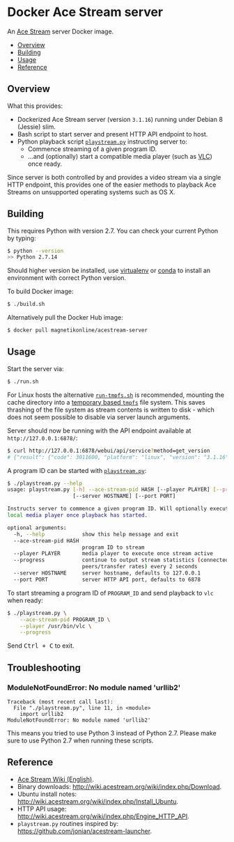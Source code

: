 # Docker Ace Stream server
An [Ace Stream](http://www.acestream.org/) server Docker image.
- [Overview](#overview)
- [Building](#building)
- [Usage](#usage)
- [Reference](#reference)

## Overview
What this provides:
- Dockerized Ace Stream server (version `3.1.16`) running under Debian 8 (Jessie) slim.
- Bash script to start server and present HTTP API endpoint to host.
- Python playback script [`playstream.py`](playstream.py) instructing server to:
	- Commence streaming of a given program ID.
	- ...and (optionally) start a compatible media player (such as [VLC](https://www.videolan.org/vlc/)) once ready.

Since server is both controlled by and provides a video stream via a single HTTP endpoint, this provides one of the easier methods to playback Ace Streams on unsupported operating systems such as OS X.

## Building
This requires Python with version 2.7. You can check your current Python by typing:
```sh
$ python --version
>> Python 2.7.14
```
Should higher version be installed, use [virtualenv](https://virtualenv.pypa.io/en/stable/) or [conda](https://docs.anaconda.com/anaconda/install/) to install an environment with correct Python version.

To build Docker image:
```sh
$ ./build.sh
```

Alternatively pull the Docker Hub image:
```sh
$ docker pull magnetikonline/acestream-server
```

## Usage
Start the server via:
```sh
$ ./run.sh
```

For Linux hosts the alternative [`run-tmpfs.sh`](run-tmpfs.sh) is recommended, mounting the cache directory into a [temporary based `tmpfs`](run-tmpfs.sh#L12) file system. This saves thrashing of the file system as stream contents is written to disk - which does not seem possible to disable via server launch arguments.

Server should now be running with the API endpoint available at `http://127.0.0.1:6878/`:

```sh
$ curl http://127.0.0.1:6878/webui/api/service?method=get_version
# {"result": {"code": 3011600, "platform": "linux", "version": "3.1.16"}, "error": null}
```

A program ID can be started with [`playstream.py`](playstream.py):
```sh
$ ./playstream.py --help
usage: playstream.py [-h] --ace-stream-pid HASH [--player PLAYER] [--progress]
                     [--server HOSTNAME] [--port PORT]

Instructs server to commence a given program ID. Will optionally execute a
local media player once playback has started.

optional arguments:
  -h, --help            show this help message and exit
  --ace-stream-pid HASH
                        program ID to stream
  --player PLAYER       media player to execute once stream active
  --progress            continue to output stream statistics (connected
                        peers/transfer rates) every 2 seconds
  --server HOSTNAME     server hostname, defaults to 127.0.0.1
  --port PORT           server HTTP API port, defaults to 6878
```

To start streaming a program ID of `PROGRAM_ID` and send playback to `vlc` when ready:
```sh
$ ./playstream.py \
	--ace-stream-pid PROGRAM_ID \
	--player /usr/bin/vlc \
	--progress
```

Send <kbd>Ctrl + C</kbd> to exit.

## Troubleshooting
### ModuleNotFoundError: No module named 'urllib2'
```$ ./playstream.py --help
Traceback (most recent call last):
  File "./playstream.py", line 11, in <module>
    import urllib2
ModuleNotFoundError: No module named 'urllib2'
```
This means you tried to use Python 3 instead of Python 2.7. Please make sure to use Python 2.7 when running these scripts.

## Reference
- [Ace Stream Wiki (English)](http://wiki.acestream.org/wiki/index.php/%D0%97%D0%B0%D0%B3%D0%BB%D0%B0%D0%B2%D0%BD%D0%B0%D1%8F_%D1%81%D1%82%D1%80%D0%B0%D0%BD%D0%B8%D1%86%D0%B0/en).
- Binary downloads: http://wiki.acestream.org/wiki/index.php/Download.
- Ubuntu install notes: http://wiki.acestream.org/wiki/index.php/Install_Ubuntu.
- HTTP API usage: http://wiki.acestream.org/wiki/index.php/Engine_HTTP_API.
- `playstream.py` routines inspired by: https://github.com/jonian/acestream-launcher.
